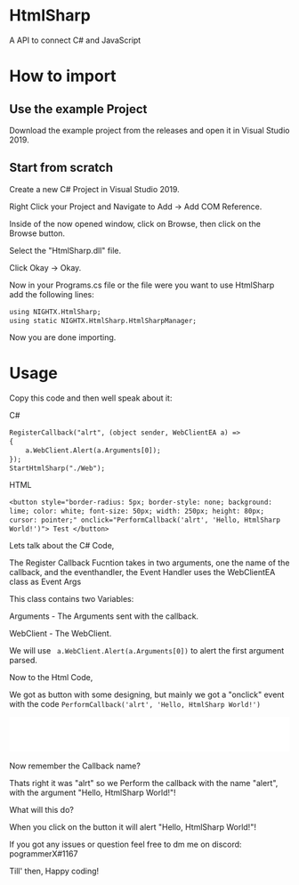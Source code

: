# HtmlSharp
A API to connect C# and JavaScript

# How to import
## Use the example Project
Download the example project from the releases and open it in Visual Studio 2019.
## Start from scratch
Create a new C# Project in Visual Studio 2019.

Right Click your Project and Navigate to Add -> Add COM Reference.

Inside of the now opened window, click on Browse, then click on the Browse button.

Select the "HtmlSharp.dll" file.

Click Okay -> Okay.

Now in your Programs.cs file or the file were you want to use HtmlSharp add the following lines:

```
using NIGHTX.HtmlSharp;
using static NIGHTX.HtmlSharp.HtmlSharpManager;
```

Now you are done importing.

# Usage
Copy this code and then well speak about it:

C#
```
RegisterCallback("alrt", (object sender, WebClientEA a) =>
{
    a.WebClient.Alert(a.Arguments[0]);
});
StartHtmlSharp("./Web");
```

HTML
```
<button style="border-radius: 5px; border-style: none; background: lime; color: white; font-size: 50px; width: 250px; height: 80px; cursor: pointer;" onclick="PerformCallback('alrt', 'Hello, HtmlSharp World!')"> Test </button>
```

Lets talk about the C# Code,

The Register Callback Fucntion takes in two arguments, one the name of the callback, and the eventhandler, the Event Handler uses the WebClientEA class as Event Args

This class contains two Variables:

Arguments - The Arguments sent with the callback.

WebClient - The WebClient.

We will use ``` a.WebClient.Alert(a.Arguments[0])``` to alert the first argument parsed.

Now to the Html Code,

We got as button with some designing, but mainly we got a "onclick" event with the code ```PerformCallback('alrt', 'Hello, HtmlSharp World!')```





<img src="./WarnJSASBSC.svg">

Now remember the Callback name?

Thats right it was "alrt" so we Perform the callback with the name "alert", with the argument "Hello, HtmlSharp World!"!

What will this do?

When you click on the button it will alert "Hello, HtmlSharp World!"!

If you got any issues or question feel free to dm me on discord: pogrammerX#1167

Till' then, Happy coding!

